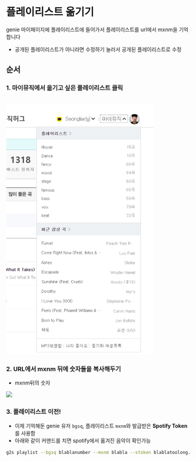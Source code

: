 # 플레이리스트 옮기기

genie 마이페이지에 플레이리스트에 들어가서 플레이리스트를 url에서 mxnm을 기억합니다
- 공개된 플레이리스트가 아니라면 수정하기 눌러서 공개된 플레이리스트로 수정

## 순서

### 1. 마이뮤직에서 옮기고 싶은 플레이리스트 클릭

<br/>

<img src="../assets/screenshot/mymusic.png" width="400" />

### 2. URL에서 mxnm 뒤에 숫자들을 복사해두기

- mxnm뒤의 숫자

<img src="https://user-images.githubusercontent.com/27716524/123207427-5223fc00-d4f8-11eb-957c-79565b040387.png">



### 3. 플레이리스트 이전!
- 이제 기억해둔 genie 유저 `bgsq`, 플레이리스트 `mxnm`와 발급받은 **Spotify Token**를 사용함
- 아래와 같이 커맨드를 치면 spotify에서 옮겨진 음악이 확인가능

```zsh
g2s playlist --bgsq blablanumber --mxnm blabla --stoken blablatoolong...
```
